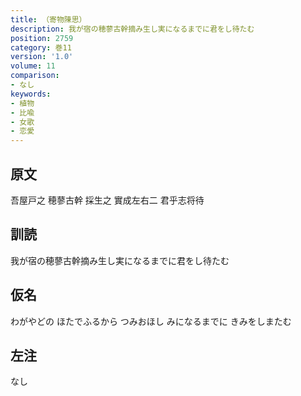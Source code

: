 ```yaml
---
title: （寄物陳思）
description: 我が宿の穂蓼古幹摘み生し実になるまでに君をし待たむ
position: 2759
category: 巻11
version: '1.0'
volume: 11
comparison:
- なし
keywords:
- 植物
- 比喩
- 女歌
- 恋愛
---
```


## 原文

吾屋戸之 穂蓼古幹 採生之 實成左右二 君乎志将待

## 訓読

我が宿の穂蓼古幹摘み生し実になるまでに君をし待たむ

## 仮名

わがやどの ほたでふるから つみおほし みになるまでに きみをしまたむ

## 左注

なし
